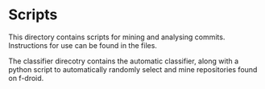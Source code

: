# Scripts

This directory contains scripts for mining and analysing commits. Instructions for use can be found in the files.

The classifier direcotry contains the automatic classifier, along with a python script to automatically randomly select and mine repositories found on f-droid.